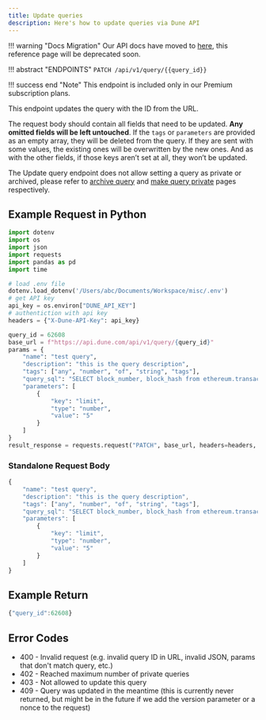 ```yaml
---
title: Update queries
description: Here's how to update queries via Dune API
---
```


!!! warning "Docs Migration"
    Our API docs have moved to [here](https://dune.mintlify.app/api-reference/overview/introduction), this reference page will be deprecated soon.


!!! abstract "ENDPOINTS"
	```
    PATCH /api/v1/query/{{query_id}}
	```

!!! success end "Note" 
    This endpoint is included only in our Premium subscription plans.

This endpoint updates the query with the ID from the URL. 

The request body should contain all fields that need to be updated. **Any omitted fields will be left untouched**. If the `tags` or `parameters` are provided as an empty array, they will be deleted from the query. If they are sent with some values, the existing ones will be overwritten by the new ones. And as with the other fields, if those keys aren’t set at all, they won’t be updated. 

The Update query endpoint does not allow setting a query as private or archived, please refer to [archive query](archive-query.md) and [make query private](private-query.md) pages respectively.

## Example Request in Python

```python
import dotenv
import os
import json
import requests
import pandas as pd
import time

# load .env file
dotenv.load_dotenv('/Users/abc/Documents/Workspace/misc/.env')
# get API key
api_key = os.environ["DUNE_API_KEY"]
# authentiction with api key
headers = {"X-Dune-API-Key": api_key}

query_id = 62608
base_url = f"https://api.dune.com/api/v1/query/{query_id}"
params = {
	"name": "test query",
	"description": "this is the query description",
	"tags": ["any", "number", "of", "string", "tags"],
	"query_sql": "SELECT block_number, block_hash from ethereum.transactions limit {{limit}}",
	"parameters": [
    	{
        	"key": "limit",
        	"type": "number",
        	"value": "5"
    	}
	]
}
result_response = requests.request("PATCH", base_url, headers=headers, params=params)
```

### Standalone Request Body
```js
{
	"name": "test query",
	"description": "this is the query description",
	"tags": ["any", "number", "of", "string", "tags"],
	"query_sql": "SELECT block_number, block_hash from ethereum.transactions limit {{limit}}",
	"parameters": [
    	{
        	"key": "limit",
        	"type": "number",
        	"value": "5"
    	}
	]
}
```

## Example Return

```js
{"query_id":62608}
```

## Error Codes
- 400 - Invalid request (e.g. invalid query ID in URL, invalid JSON, params that don't match query, etc.)
- 402 - Reached maximum number of private queries
- 403 - Not allowed to update this query
- 409 - Query was updated in the meantime (this is currently never returned, but might be in the future if we add the version parameter or a nonce to the request)

